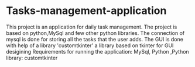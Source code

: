 # Tasks-management-application
This project is an application for daily task management.
The project is based on python,MySql and few other python libraries.
The connection of mysql is done for storing all the tasks that the user adds.
The GUI is done with help of a library 'customtkinter' a library based on tkinter for GUI desigining
Requirements for running the application: MySql, Python ,Python library: customtkinter
